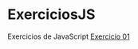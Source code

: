 # ExerciciosJS
 Exercicios de JavaScript
<a href = "https://gabriel-santana-prog.github.io/ExerciciosJS/exe001.html">Exercicio 01</a>